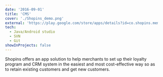 ```yaml
---
date: '2016-09-01'
title: 'CMS'
cover: './Shopins_demo.png'
external: 'https://play.google.com/store/apps/details?id=co.shopins.member&hl=en_US&gl=US'
tech:
  - Java/Android studio
  - SVN
  - Git
showInProjects: false
---
```


Shopins offers an app solution to help merchants to set up their loyalty program and CRM system in the easiest and most cost-effective way so as to retain existing customers and get new customers.
